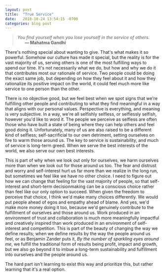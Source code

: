 ```yaml
---
layout: post
title:  "True Service"
date:   2018-10-24 13:54:15 -0700
categories: blog post
---
```


>*You find yourself when you lose yourself in the service of others.*
 <br>&nbsp;&nbsp;&nbsp;&nbsp;&nbsp;&nbsp;__&mdash; Mahatma Gandhi__
 
There's nothing special about wanting to give. That's what makes it so powerful. Somehow our culture has made it special, but the reality is for the vast majority of us, serving others is one of the most fulfilling ways to spend our time. It's not necessarily what we do, but how and why we do it that contributes most our rationale of service. Two people could be doing the exact same job, but depending on how they feel about it and how they rationalize its positive impact on the world, it could feel much more like service to one person than the other.

There is no objective good, but we feel best when we spot signs that we're fulfilling other people and contributing to what they find meaningful in a way that aligns with our personal values. Perspective is everything, and meaning is very subjective. In a way, we're all selfishly selfless, or selflessly selfish, however you'd like to word it. The people we perceive as selfless are often those who have built a state of being where they can help others and feel good doing it. Unfortunately, many of us are also raised to be a different kind of selfless; self-sacrificial to our own detriment, setting ourselves on fire to warm those around us. The key to service is sustainability, and much of service is long-term greed. When we serve the best interests of the world, we also serve our own best interests. 

This is part of why when we look out only for ourselves, we harm ourselves more than when we look out for those around us too. The fear and distrust and worry and self-interest hurt us far more than we realize in the long run, but sometimes we feel like we have no other choice. I need to figure  out how we can change that feeling for the vast majority of people, so that self-interest and short-term decisionmaking can be a conscious choice rather than feel like our only option to succeed. When given the freedom to perceive that choice, I think we'd make many choices differently. We would put people ahead of egos and empathy ahead of blame. And yes, we'd make more money doing it too, because we'd genuinely contribute to the fulfillment of ourselves and those around us. Work produced in an environment of trust and collaboration is much more meaningfully impactful and creatively inspired than work produced in an environment of self-interest and competition. This is part of the beauty of changing the way we define results; when we define results by the way the people around us feel, or as Benjamin Zander puts it, *By the number of sparkling eyes around me*, we fulfill the traditional form of results being profit, impact and growth, but we also go beyond it to imbue a long-term sustainability and fulfillment into ourselves and the people around us.

The hard part isn't learning to exist this way and prioritize this, but rather learning that it's a real option.